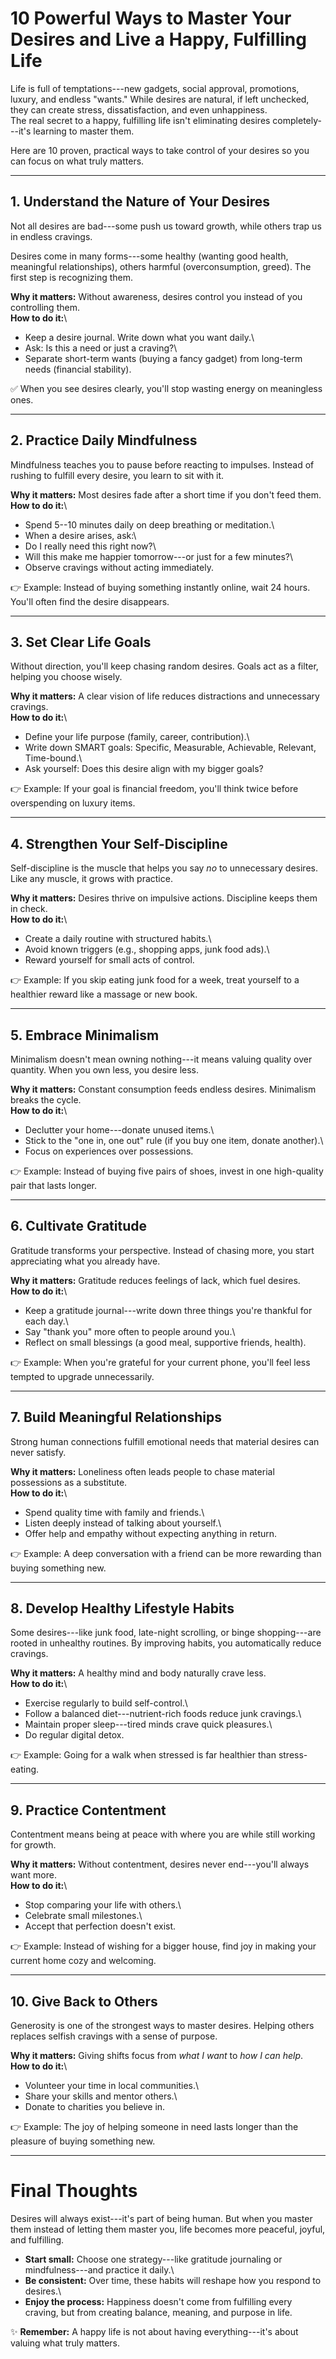 # 10 Powerful Ways to Master Your Desires and Live a Happy, Fulfilling Life

Life is full of temptations---new gadgets, social approval, promotions,
luxury, and endless "wants." While desires are natural, if left
unchecked, they can create stress, dissatisfaction, and even
unhappiness.\
The real secret to a happy, fulfilling life isn't eliminating desires
completely---it's learning to master them.

Here are 10 proven, practical ways to take control of your desires so
you can focus on what truly matters.

------------------------------------------------------------------------

## 1. Understand the Nature of Your Desires

Not all desires are bad---some push us toward growth, while others trap
us in endless cravings.

Desires come in many forms---some healthy (wanting good health,
meaningful relationships), others harmful (overconsumption, greed). The
first step is recognizing them.

**Why it matters:** Without awareness, desires control you instead of
you controlling them.\
**How to do it:**\
- Keep a desire journal. Write down what you want daily.\
- Ask: Is this a need or just a craving?\
- Separate short-term wants (buying a fancy gadget) from long-term needs
(financial stability).

✅ When you see desires clearly, you'll stop wasting energy on
meaningless ones.

------------------------------------------------------------------------

## 2. Practice Daily Mindfulness

Mindfulness teaches you to pause before reacting to impulses. Instead of
rushing to fulfill every desire, you learn to sit with it.

**Why it matters:** Most desires fade after a short time if you don't
feed them.\
**How to do it:**\
- Spend 5--10 minutes daily on deep breathing or meditation.\
- When a desire arises, ask:\
- Do I really need this right now?\
- Will this make me happier tomorrow---or just for a few minutes?\
- Observe cravings without acting immediately.

👉 Example: Instead of buying something instantly online, wait 24 hours.
You'll often find the desire disappears.

------------------------------------------------------------------------

## 3. Set Clear Life Goals

Without direction, you'll keep chasing random desires. Goals act as a
filter, helping you choose wisely.

**Why it matters:** A clear vision of life reduces distractions and
unnecessary cravings.\
**How to do it:**\
- Define your life purpose (family, career, contribution).\
- Write down SMART goals: Specific, Measurable, Achievable, Relevant,
Time-bound.\
- Ask yourself: Does this desire align with my bigger goals?

👉 Example: If your goal is financial freedom, you'll think twice before
overspending on luxury items.

------------------------------------------------------------------------

## 4. Strengthen Your Self-Discipline

Self-discipline is the muscle that helps you say *no* to unnecessary
desires. Like any muscle, it grows with practice.

**Why it matters:** Desires thrive on impulsive actions. Discipline
keeps them in check.\
**How to do it:**\
- Create a daily routine with structured habits.\
- Avoid known triggers (e.g., shopping apps, junk food ads).\
- Reward yourself for small acts of control.

👉 Example: If you skip eating junk food for a week, treat yourself to a
healthier reward like a massage or new book.

------------------------------------------------------------------------

## 5. Embrace Minimalism

Minimalism doesn't mean owning nothing---it means valuing quality over
quantity. When you own less, you desire less.

**Why it matters:** Constant consumption feeds endless desires.
Minimalism breaks the cycle.\
**How to do it:**\
- Declutter your home---donate unused items.\
- Stick to the "one in, one out" rule (if you buy one item, donate
another).\
- Focus on experiences over possessions.

👉 Example: Instead of buying five pairs of shoes, invest in one
high-quality pair that lasts longer.

------------------------------------------------------------------------

## 6. Cultivate Gratitude

Gratitude transforms your perspective. Instead of chasing more, you
start appreciating what you already have.

**Why it matters:** Gratitude reduces feelings of lack, which fuel
desires.\
**How to do it:**\
- Keep a gratitude journal---write down three things you're thankful for
each day.\
- Say "thank you" more often to people around you.\
- Reflect on small blessings (a good meal, supportive friends, health).

👉 Example: When you're grateful for your current phone, you'll feel
less tempted to upgrade unnecessarily.

------------------------------------------------------------------------

## 7. Build Meaningful Relationships

Strong human connections fulfill emotional needs that material desires
can never satisfy.

**Why it matters:** Loneliness often leads people to chase material
possessions as a substitute.\
**How to do it:**\
- Spend quality time with family and friends.\
- Listen deeply instead of talking about yourself.\
- Offer help and empathy without expecting anything in return.

👉 Example: A deep conversation with a friend can be more rewarding than
buying something new.

------------------------------------------------------------------------

## 8. Develop Healthy Lifestyle Habits

Some desires---like junk food, late-night scrolling, or binge
shopping---are rooted in unhealthy routines. By improving habits, you
automatically reduce cravings.

**Why it matters:** A healthy mind and body naturally crave less.\
**How to do it:**\
- Exercise regularly to build self-control.\
- Follow a balanced diet---nutrient-rich foods reduce junk cravings.\
- Maintain proper sleep---tired minds crave quick pleasures.\
- Do regular digital detox.

👉 Example: Going for a walk when stressed is far healthier than
stress-eating.

------------------------------------------------------------------------

## 9. Practice Contentment

Contentment means being at peace with where you are while still working
for growth.

**Why it matters:** Without contentment, desires never end---you'll
always want more.\
**How to do it:**\
- Stop comparing your life with others.\
- Celebrate small milestones.\
- Accept that perfection doesn't exist.

👉 Example: Instead of wishing for a bigger house, find joy in making
your current home cozy and welcoming.

------------------------------------------------------------------------

## 10. Give Back to Others

Generosity is one of the strongest ways to master desires. Helping
others replaces selfish cravings with a sense of purpose.

**Why it matters:** Giving shifts focus from *what I want* to *how I can
help*.\
**How to do it:**\
- Volunteer your time in local communities.\
- Share your skills and mentor others.\
- Donate to charities you believe in.

👉 Example: The joy of helping someone in need lasts longer than the
pleasure of buying something new.

------------------------------------------------------------------------

# Final Thoughts

Desires will always exist---it's part of being human. But when you
master them instead of letting them master you, life becomes more
peaceful, joyful, and fulfilling.

-   **Start small:** Choose one strategy---like gratitude journaling or
    mindfulness---and practice it daily.\
-   **Be consistent:** Over time, these habits will reshape how you
    respond to desires.\
-   **Enjoy the process:** Happiness doesn't come from fulfilling every
    craving, but from creating balance, meaning, and purpose in life.

✨ **Remember:** A happy life is not about having everything---it's
about valuing what truly matters.
